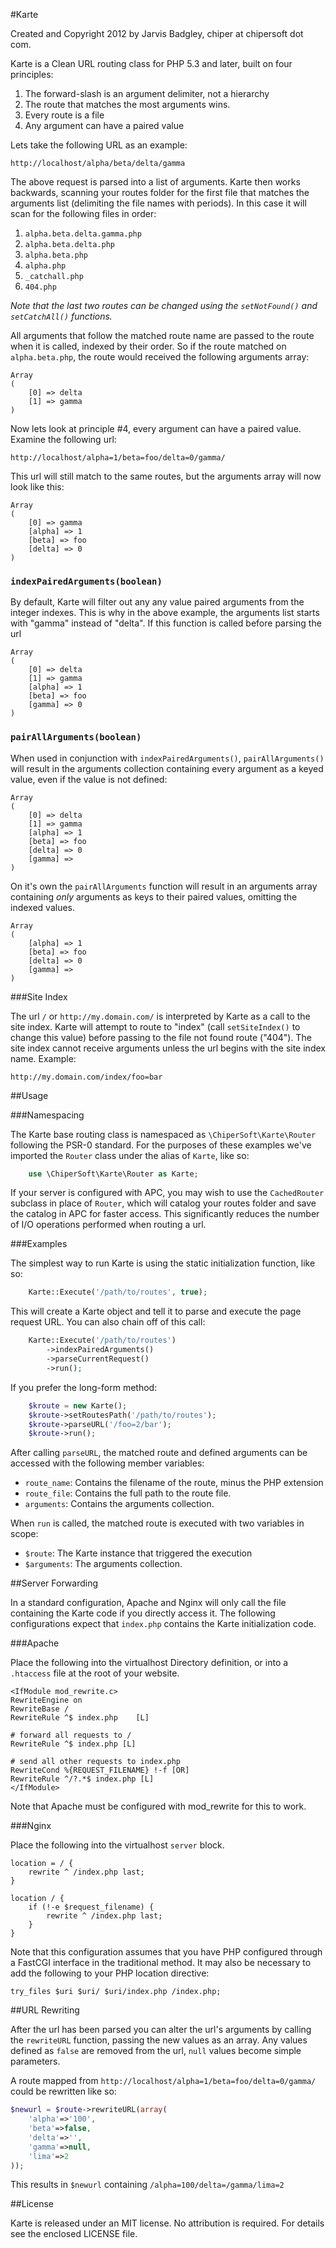 #Karte

Created and Copyright 2012 by Jarvis Badgley, chiper at chipersoft dot com.

Karte is a Clean URL routing class for PHP 5.3 and later, built on four principles:

1. The forward-slash is an argument delimiter, not a hierarchy
2. The route that matches the most arguments wins.
3. Every route is a file
4. Any argument can have a paired value

Lets take the following URL as an example:

    http://localhost/alpha/beta/delta/gamma
    
The above request is parsed into a list of arguments.  Karte then works backwards, scanning your routes folder for the first file that matches the arguments list (delimiting the file names with periods).  In this case it will scan for the following files in order:

1. `alpha.beta.delta.gamma.php`
2. `alpha.beta.delta.php`
3. `alpha.beta.php`
4. `alpha.php`
5. `_catchall.php`
6. `404.php`

*Note that the last two routes can be changed using the `setNotFound()` and `setCatchAll()` functions.*

All arguments that follow the matched route name are passed to the route when it is called, indexed by their order.  So if the route matched on `alpha.beta.php`, the route would received the following arguments array:

    Array
    (
        [0] => delta
        [1] => gamma
    )
    
Now lets look at principle #4, every argument can have a paired value.  Examine the following url:

    http://localhost/alpha=1/beta=foo/delta=0/gamma/

This url will still match to the same routes, but the arguments array will now look like this:

    Array
    (
        [0] => gamma
        [alpha] => 1
        [beta] => foo
        [delta] => 0
    )


### `indexPairedArguments(boolean)`

By default, Karte will filter out any any value paired arguments from the integer indexes.  This is why in the above example, the arguments list starts with "gamma" instead of "delta".  If this function is called before parsing the url

    Array
    (
        [0] => delta
        [1] => gamma
        [alpha] => 1
        [beta] => foo
        [gamma] => 0
    )

### `pairAllArguments(boolean)`

When used in conjunction with `indexPairedArguments()`, `pairAllArguments()` will result in the arguments collection containing every argument as a keyed value, even if the value is not defined:

    Array
    (
        [0] => delta
        [1] => gamma
        [alpha] => 1
        [beta] => foo
        [delta] => 0
        [gamma] => 
    )

On it's own the `pairAllArguments` function will result in an arguments array containing _only_ arguments as keys to their paired values, omitting the indexed values.

    Array
    (
        [alpha] => 1
        [beta] => foo
        [delta] => 0
        [gamma] => 
    )


###Site Index

The url `/` or `http://my.domain.com/` is interpreted by Karte as a call to the site index.  Karte will attempt to route to "index" (call `setSiteIndex()` to change this value) before passing to the file not found route ("404").  The site index cannot receive arguments unless the url begins with the site index name.  Example: 

    http://my.domain.com/index/foo=bar


##Usage

###Namespacing

The Karte base routing class is namespaced as `\ChiperSoft\Karte\Router` following the PSR-0 standard.  For the purposes of these examples we've imported the `Router` class under the alias of `Karte`, like so:

```php
    use \ChiperSoft\Karte\Router as Karte;
```

If your server is configured with APC, you may wish to use the `CachedRouter` subclass in place of `Router`, which will catalog your routes folder and save the catalog in APC for faster access. This significantly reduces the number of I/O operations performed when routing a url.

###Examples

The simplest way to run Karte is using the static initialization function, like so:

```php
    Karte::Execute('/path/to/routes', true);
```

This will create a Karte object and tell it to parse and execute the page request URL.  You can also chain off of this call:

```php
    Karte::Execute('/path/to/routes')
        ->indexPairedArguments()
        ->parseCurrentRequest()
        ->run();
```

If you prefer the long-form method:

```php
    $kroute = new Karte();
    $kroute->setRoutesPath('/path/to/routes');
    $kroute->parseURL('/foo=2/bar');
    $kroute->run();
```

After calling `parseURL`, the matched route and defined arguments can be accessed with the following member variables:

- `route_name`: Contains the filename of the route, minus the PHP extension
- `route_file`: Contains the full path to the route file.
- `arguments`: Contains the arguments collection.

When `run` is called, the matched route is executed with two variables in scope:

- `$route`: The Karte instance that triggered the execution
- `$arguments`: The arguments collection.

##Server Forwarding

In a standard configuration, Apache and Nginx will only call the file containing the Karte code if you directly access it.  The following configurations expect that `index.php` contains the Karte initialization code.

###Apache

Place the following into the virtualhost Directory definition, or into a `.htaccess` file at the root of your website.

    <IfModule mod_rewrite.c>
    RewriteEngine on
    RewriteBase /
    RewriteRule ^$ index.php	[L]

    # forward all requests to /
    RewriteRule ^$ index.php [L]
            
    # send all other requests to index.php
    RewriteCond %{REQUEST_FILENAME} !-f [OR]
    RewriteRule ^/?.*$ index.php [L]
    </IfModule>
    
Note that Apache must be configured with mod_rewrite for this to work.
    
###Nginx

Place the following into the virtualhost `server` block.

    location = / {
        rewrite ^ /index.php last;
    }
    
    location / {
        if (!-e $request_filename) {
            rewrite ^ /index.php last;
        }
    }
    
Note that this configuration assumes that you have PHP configured through a FastCGI interface in the traditional method.  It may also be necessary to add the following to your PHP location directive:

    try_files $uri $uri/ $uri/index.php /index.php;


##URL Rewriting

After the url has been parsed you can alter the url's arguments by calling the `rewriteURL` function, passing the new values as an array.  Any values defined as `false` are removed from the url, `null` values become simple parameters.

A route mapped from `http://localhost/alpha=1/beta=foo/delta=0/gamma/` could be rewritten like so:

```php
$newurl = $route->rewriteURL(array(
	'alpha'=>'100',
	'beta'=>false,
	'delta'=>'',
	'gamma'=>null,
	'lima'=>2
));
```

This results in `$newurl` containing `/alpha=100/delta=/gamma/lima=2`

##License

Karte is released under an MIT license.  No attribution is required.  For details see the enclosed LICENSE file.




